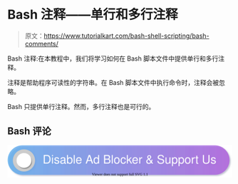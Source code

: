 # Bash 注释——单行和多行注释

> 原文：<https://www.tutorialkart.com/bash-shell-scripting/bash-comments/>

Bash 注释:在本教程中，我们将学习如何在 Bash 脚本文件中提供单行和多行注释。

注释是帮助程序可读性的字符串。在 Bash 脚本文件中执行命令时，注释会被忽略。

Bash 只提供单行注释。然而，多行注释也是可行的。

## Bash 评论

[![](img/925da31b32d6bc3827932f6c8afb11bb.png)](https://www.tutorialkart.com/)